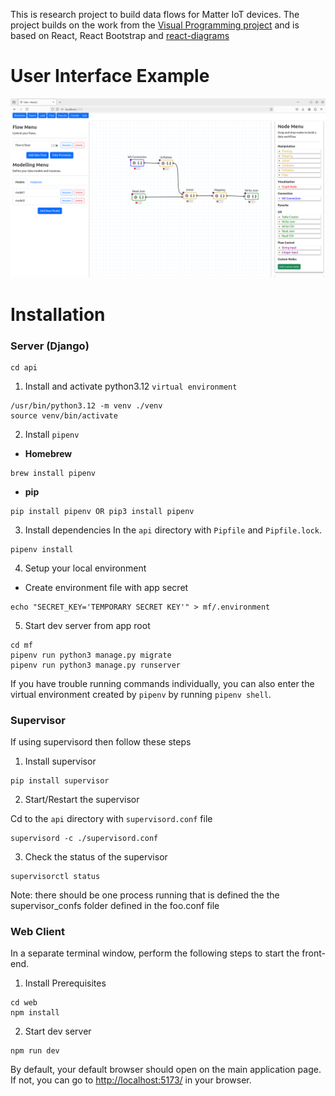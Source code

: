 This is research project to build data flows for Matter IoT devices. The project builds on the work from the [Visual Programming project](https://github.com/PyWorkflowApp/visual-programming) and is based on React, React Bootstrap and [react-diagrams](https://github.com/projectstorm/react-diagrams)

# User Interface Example

<img src="web/public/matterflowexample.png" width="800">


# Installation

### Server (Django)

```
cd api
```

1. Install and activate python3.12 `virtual environment` 

```
/usr/bin/python3.12 -m venv ./venv
source venv/bin/activate
```

2. Install `pipenv`

- **Homebrew**
       
```
brew install pipenv
```
       
- **pip**
    
```
pip install pipenv OR pip3 install pipenv
```        
3. Install dependencies
In the `api` directory with `Pipfile` and `Pipfile.lock`.
```
pipenv install
```
4. Setup your local environment

- Create environment file with app secret 
```
echo "SECRET_KEY='TEMPORARY SECRET KEY'" > mf/.environment
```

5. Start dev server from app root
```
cd mf
pipenv run python3 manage.py migrate
pipenv run python3 manage.py runserver
```
    
If you have trouble running commands individually, you can also enter the
virtual environment created by `pipenv` by running `pipenv shell`.

### Supervisor
If using supervisord then follow these steps

1. Install supervisor

```
pip install supervisor
```

2. Start/Restart the supervisor

Cd to the `api` directory with `supervisord.conf` file
```
supervisord -c ./supervisord.conf 
```

3. Check the status of the supervisor

```
supervisorctl status
```

Note: there should be one process running that is defined the the supervisor_confs folder defined in the foo.conf file

### Web Client 
In a separate terminal window, perform the following steps to start the
front-end.

1. Install Prerequisites
```
cd web
npm install
```
2. Start dev server
```
npm run dev
```

By default, your default browser should open on the main
application page. If not, you can go to [http://localhost:5173/](http://localhost:5173/)
in your browser.
